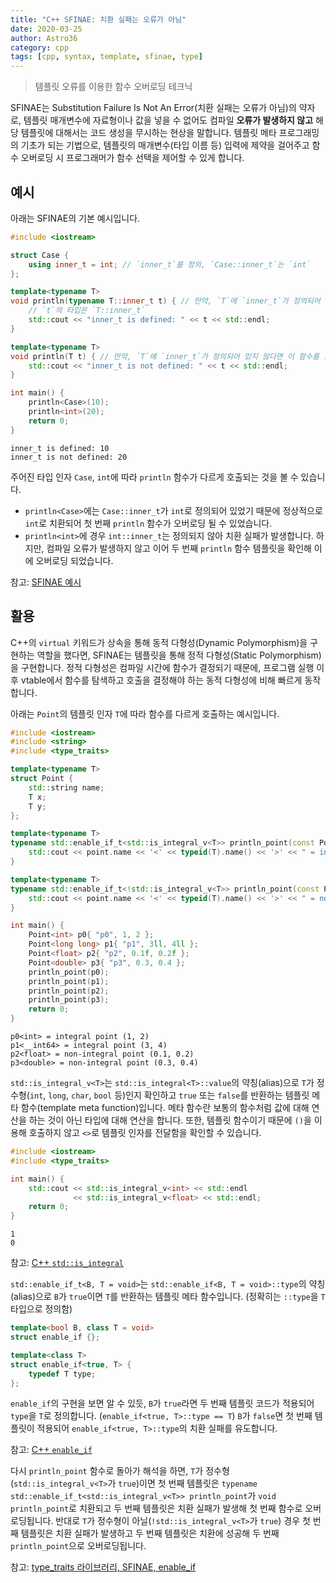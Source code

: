 ```yaml
---
title: "C++ SFINAE: 치환 실패는 오류가 아님"
date: 2020-03-25
author: Astro36
category: cpp
tags: [cpp, syntax, template, sfinae, type]
---
```


> 템플릿 오류를 이용한 함수 오버로딩 테크닉

SFINAE는 Substitution Failure Is Not An Error(치환 실패는 오류가 아님)의 약자로, 템플릿 매개변수에 자료형이나 값을 넣을 수 없어도 컴파일 **오류가 발생하지 않고** 해당 템플릿에 대해서는 코드 생성을 무시하는 현상을 말합니다.
템플릿 메타 프로그래밍의 기초가 되는 기법으로, 템플릿의 매개변수(타입 이름 등) 입력에 제약을 걸어주고 함수 오버로딩 시 프로그래머가 함수 선택을 제어할 수 있게 합니다.

## 예시

아래는 SFINAE의 기본 예시입니다.

```cpp
#include <iostream>

struct Case {
    using inner_t = int; // `inner_t`를 정의, `Case::inner_t`는 `int`
};

template<typename T>
void println(typename T::inner_t t) { // 만약, `T`에 `inner_t`가 정의되어 있다면 이 함수를 오버로딩
    // `t`의 타입은 `T::inner_t`
    std::cout << "inner_t is defined: " << t << std::endl;
}

template<typename T>
void println(T t) { // 만약, `T`에 `inner_t`가 정의되어 있지 않다면 이 함수를 오버로딩
    std::cout << "inner_t is not defined: " << t << std::endl;
}

int main() {
    println<Case>(10);
    println<int>(20);
    return 0;
}
```

```text
inner_t is defined: 10
inner_t is not defined: 20
```

주어진 타입 인자 `Case`, `int`에 따라 `println` 함수가 다르게 호출되는 것을 볼 수 있습니다.

- `println<Case>`에는 `Case::inner_t`가 `int`로 정의되어 있었기 때문에 정상적으로 `int`로 치환되어 첫 번째 `println` 함수가 오버로딩 될 수 있었습니다.
- `println<int>`에 경우 `int::inner_t`는 정의되지 않아 치환 실패가 발생합니다. 하지만, 컴파일 오류가 발생하지 않고 이어 두 번째 `println` 함수 템플릿을 확인해 이에 오버로딩 되었습니다.

참고: [SFINAE 예시](https://github.com/jwvg0425/ModernCppStudy/wiki/SFINAE)

## 활용

C++의 `virtual` 키워드가 상속을 통해 동적 다형성(Dynamic Polymorphism)을 구현하는 역할을 했다면, SFINAE는 템플릿을 통해 정적 다형성(Static Polymorphism)을 구현합니다.
정적 다형성은 컴파일 시간에 함수가 결정되기 때문에, 프로그램 실행 이후 vtable에서 함수를 탐색하고 호출을 결정해야 하는 동적 다형성에 비해 빠르게 동작합니다.

아래는 `Point`의 템플릿 인자 `T`에 따라 함수를 다르게 호출하는 예시입니다.

```cpp
#include <iostream>
#include <string>
#include <type_traits>

template<typename T>
struct Point {
    std::string name;
    T x;
    T y;
};

template<typename T>
typename std::enable_if_t<std::is_integral_v<T>> println_point(const Point<T>& point) { // `T`가 정수형이면 이 함수를 오버로딩
    std::cout << point.name << '<' << typeid(T).name() << '>' << " = integral point (" << point.x << ", " << point.y << ")" << std::endl;
}

template<typename T>
typename std::enable_if_t<!std::is_integral_v<T>> println_point(const Point<T>& point) { // `T`가 정수형이 아니면 이 함수를 오버로딩
    std::cout << point.name << '<' << typeid(T).name() << '>' << " = non-integral point (" << point.x << ", " << point.y << ")" << std::endl;
}

int main() {
    Point<int> p0{ "p0", 1, 2 };
    Point<long long> p1{ "p1", 3ll, 4ll };
    Point<float> p2{ "p2", 0.1f, 0.2f };
    Point<double> p3{ "p3", 0.3, 0.4 };
    println_point(p0);
    println_point(p1);
    println_point(p2);
    println_point(p3);
    return 0;
}
```

```text
p0<int> = integral point (1, 2)
p1<__int64> = integral point (3, 4)
p2<float> = non-integral point (0.1, 0.2)
p3<double> = non-integral point (0.3, 0.4)
```

`std::is_integral_v<T>`는 `std::is_integral<T>::value`의 약칭(alias)으로 `T`가 정수형(`int`, `long`, `char`, `bool` 등)인지 확인하고 `true` 또는 `false`를 반환하는 템플릿 메타 함수(template meta function)입니다.
메타 함수란 보통의 함수처럼 값에 대해 연산을 하는 것이 아닌 타입에 대해 연산을 합니다.
또한, 템플릿 함수이기 때문에 `()`을 이용해 호출하지 않고 `<>`로 템플릿 인자를 전달함을 확인할 수 있습니다.

```cpp
#include <iostream>
#include <type_traits>

int main() {
    std::cout << std::is_integral_v<int> << std::endl
              << std::is_integral_v<float> << std::endl;
    return 0;
}
```

```text
1
0
```

참고: [C++ `std::is_integral`](https://en.cppreference.com/w/cpp/types/is_integral)

`std::enable_if_t<B, T = void>`는 `std::enable_if<B, T = void>::type`의 약칭(alias)으로 `B`가 `true`이면 `T`를 반환하는 템플릿 메타 함수입니다.
(정확히는 `::type`을 `T` 타입으로 정의함)

```cpp
template<bool B, class T = void>
struct enable_if {};

template<class T>
struct enable_if<true, T> {
    typedef T type;
};
```

`enable_if`의 구현을 보면 알 수 있듯, `B`가 `true`라면 두 번째 템플릿 코드가 적용되어 `type`을 `T`로 정의합니다. (`enable_if<true, T>::type == T`)
`B`가 `false`면 첫 번째 템플릿이 적용되어 `enable_if<true, T>::type`의 치환 실패를 유도합니다.

참고: [C++ `enable_if`](https://en.cppreference.com/w/cpp/types/enable_if)

다시 `println_point` 함수로 돌아가 해석을 하면, `T`가 정수형(`std::is_integral_v<T>`가 `true`)이면 첫 번째 템플릿은 `typename std::enable_if_t<std::is_integral_v<T>> println_point`가 `void println_point`로 치환되고 두 번째 템플릿은 치환 실패가 발생해 첫 번째 함수로 오버로딩됩니다.
반대로 `T`가 정수형이 아닐(`!std::is_integral_v<T>`가 `true`) 경우 첫 번째 템플릿은 치환 실패가 발생하고 두 번째 템플릿은 치환에 성공해 두 번째 `println_point`으로 오버로딩됩니다.

참고: [type_traits 라이브러리, SFINAE, enable_if](https://modoocode.com/295)
